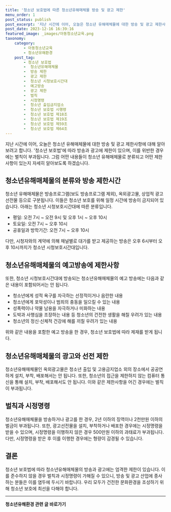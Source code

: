 ```yaml
---
title: '청소년 보호법에 따른 청소년유해매체물 방송 및 광고 제한'
menu_order: 1
post_status: publish
post_excerpt: '지난 시간에 이어, 오늘은 청소년 유해매체물에 대한 방송 및 광고 제한사항에 대해 알아보려고 합니다.  청소년 보호법 에 따라 방송과 광고에 제한이 있으며, 이를 위반한 경우에는 벌칙이 부과됩니다. 그럼 어떤 내용들이 청소년 유해매체물로 분류되고 어떤 제한사항이 있는지 자세히 알아보도록 하겠습니다.'
post_date: 2023-12-16 16:39:16
featured_image: _images/아동청소년교육.png
taxonomy:
    category:
        - 아동청소년교육
        - 청소년유해환경
    post_tag:
        - 청소년 보호법
        -  청소년유해매체물
        -  방송 제한
        -  광고 제한
        -  청소년 시청보호시간대
        -  예고방송
        -  광고 제한
        -  벌칙
        -  시정명령
        -  청소년 출입금지업소
        -  청소년 보호법 시행령
        -  청소년 보호법 제18조
        -  청소년 보호법 제19조
        -  청소년 보호법 제59조
        -  청소년 보호법 제64조
---
```



지난 시간에 이어, 오늘은 청소년 유해매체물에 대한 방송 및 광고 제한사항에 대해 알아보려고 합니다. '청소년 보호법'에 따라 방송과 광고에 제한이 있으며, 이를 위반한 경우에는 벌칙이 부과됩니다. 그럼 어떤 내용들이 청소년 유해매체물로 분류되고 어떤 제한사항이 있는지 자세히 알아보도록 하겠습니다.

## 청소년유해매체물의 분류와 방송 제한시간

청소년 유해매체물은 방송프로그램(보도 방송프로그램 제외), 옥외광고물, 상업적 광고선전물 등으로 구분됩니다. 이들은 청소년 보호를 위해 일정 시간에 방송이 금지되어 있습니다. 아래는 청소년 시청보호시간대에 따른 분류입니다.

- 평일: 오전 7시 ~ 오전 9시 및 오후 1시 ~ 오후 10시
- 토요일: 오전 7시 ~ 오후 10시
- 공휴일과 방학기간: 오전 7시 ~ 오후 10시

다만, 시청자와의 계약에 의해 채널별로 대가를 받고 제공하는 방송은 오후 6시부터 오후 10시까지가 청소년 시청보호시간대입니다.

## 청소년유해매체물의 예고방송에 제한사항

또한, 청소년 시청보호시간대에 방송되는 청소년유해매체물의 예고 방송에는 다음과 같은 내용이 포함되어서는 안 됩니다.

- 청소년에게 성적 욕구를 자극하는 선정적이거나 음란한 내용
- 청소년에게 포악성이나 범죄의 충동을 일으킬 수 있는 내용
- 성폭력이나 약물 남용을 자극하거나 미화하는 내용
- 도박과 사행심을 조장하는 내용 등 청소년의 건전한 생활을 해칠 우려가 있는 내용
- 청소년의 정신·신체적 건강에 해를 끼칠 우려가 있는 내용

위와 같은 내용을 포함한 예고 방송을 한 경우, 청소년 보호법에 따라 제재를 받게 됩니다.

## 청소년유해매체물의 광고와 선전 제한

청소년유해매체물인 옥외광고물은 청소년 출입 및 고용금지업소 외의 장소에서 공공연하게 설치, 부착, 배포해서는 안 됩니다. 또한, 청소년의 접근을 제한하지 않는 컴퓨터 통신을 통해 설치, 부착, 배포해서도 안 됩니다. 이와 같은 제한사항을 어긴 경우에는 벌칙이 부과됩니다.

## 벌칙과 시정명령

청소년유해매체물을 방송하거나 광고를 한 경우, 2년 이하의 징역이나 2천만원 이하의 벌금이 부과됩니다. 또한, 광고선전물을 설치, 부착하거나 배포한 경우에는 시정명령을 받을 수 있으며, 시정명령을 이행하지 않은 경우 500만원 이하의 과태료가 부과됩니다. 다만, 시정명령을 받은 후 이를 이행한 경우에는 형량이 감경될 수 있습니다.

## 결론

청소년 보호법에 따라 청소년유해매체물의 방송과 광고에는 엄격한 제한이 있습니다. 이를 준수하지 않을 경우 벌칙과 시정명령이 가해질 수 있으니, 방송 및 광고 산업에 종사하는 분들은 이를 염두에 두시기 바랍니다. 우리 모두가 건전한 문화환경을 조성하기 위해 청소년 보호에 최선을 다해야 합니다.
<!-- wp:separator -->
<hr class="wp-block-separator has-alpha-channel-opacity"/>
<!-- /wp:separator -->

<!-- wp:group {"backgroundColor":"base","layout":{"type":"constrained"}} -->
<div class="wp-block-group has-base-background-color has-background"><!-- wp:paragraph {"align":"center","fontSize":"medium"} -->
<p class="has-text-align-center has-large-font-size"><strong>청소년유해환경 관련 글 바로가기</strong></p>
<!-- /wp:paragraph -->


<!-- wp:latest-posts
{"categories":[{"id":34708,"count":19,"description":"","link":"https://uknowlaw.com/category/%ec%b2%ad%ec%86%8c%eb%85%84%ec%9c%a0%ed%95%b4%ed%99%98%ea%b2%bd/","name":"청소년유해환경","slug":"청소년유해환경","taxonomy":"category","parent":0,"meta":[],"_links":{"self":[{"href":"https://uknowlaw.com/wp-json/wp/v2/categories/34708"}],"collection":[{"href":"https://uknowlaw.com/wp-json/wp/v2/categories"}],"about":[{"href":"https://uknowlaw.com/wp-json/wp/v2/taxonomies/category"}],"wp:post_type":[{"href":"https://uknowlaw.com/wp-json/wp/v2/posts?categories=34708"}],"curies":[{"name":"wp","href":"https://api.w.org/{rel}","templated":true}]}}],"postsToShow":100,"excerptLength":28,"postLayout":"grid","columns":2,"featuredImageAlign":"left","featuredImageSizeSlug":"large","fontSize":"small"} /--></div>
<!-- /wp:group -->